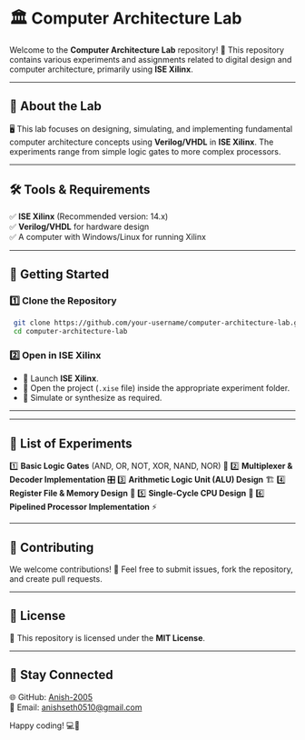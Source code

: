 # 🏛️ Computer Architecture Lab

Welcome to the **Computer Architecture Lab** repository! 🎉 This repository contains various experiments and assignments related to digital design and computer architecture, primarily using **ISE Xilinx**.

---

## 📌 About the Lab
🖥️ This lab focuses on designing, simulating, and implementing fundamental computer architecture concepts using **Verilog/VHDL** in **ISE Xilinx**. The experiments range from simple logic gates to more complex processors.

---

## 🛠️ Tools & Requirements
✅ **ISE Xilinx** (Recommended version: 14.x)  
✅ **Verilog/VHDL** for hardware design  
✅ A computer with Windows/Linux for running Xilinx  

---

## 🚀 Getting Started
### 1️⃣ Clone the Repository
```sh
 git clone https://github.com/your-username/computer-architecture-lab.git
 cd computer-architecture-lab
```
### 2️⃣ Open in ISE Xilinx
- 🔹 Launch **ISE Xilinx**.
- 🔹 Open the project (`.xise` file) inside the appropriate experiment folder.
- 🔹 Simulate or synthesize as required.

---



---

## 🧪 List of Experiments
1️⃣ **Basic Logic Gates** (AND, OR, NOT, XOR, NAND, NOR) 🔌
2️⃣ **Multiplexer & Decoder Implementation** 🎛️
3️⃣ **Arithmetic Logic Unit (ALU) Design** 🏗️
4️⃣ **Register File & Memory Design** 💾
5️⃣ **Single-Cycle CPU Design** 🚀
6️⃣ **Pipelined Processor Implementation** ⚡

---

## 🤝 Contributing
We welcome contributions! 🎯 Feel free to submit issues, fork the repository, and create pull requests.

---

## 📜 License
📝 This repository is licensed under the **MIT License**.

---

## 🔗 Stay Connected
🌐 GitHub: [Anish-2005](https://github.com/Anish-2005)  
📧 Email: anishseth0510@gmail.com  

Happy coding! 💻🚀
